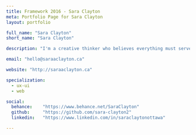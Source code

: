```yaml
---
title: Framework 2016 - Sara Clayton
meta: Portfolio Page for Sara Clayton
layout: portfolio

full_name: "Sara Clayton"
short_name: "Sara Clayton"

description: "I'm a creative thinker who believes everything must serve a purpose. I have a love for clean lines, eye-catching details and effective design. "

email: "hello@saraaclayton.ca"

website: "http://saraaclayton.ca"

specialization:
  - ux-ui
  - web

social:
  behance:    "https://www.behance.net/SaraClayton"
  github:     "https://github.com/sara-clayton2"
  linkedin:   "https://www.linkedin.com/in/saraclaytonottawa"

---
```

